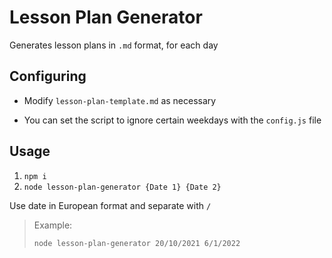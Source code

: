# Lesson Plan Generator

Generates lesson plans in `.md` format, for each day

## Configuring

- Modify `lesson-plan-template.md` as necessary

- You can set the script to ignore certain weekdays with the `config.js` file

## Usage

1. `npm i`
2. `node lesson-plan-generator {Date 1} {Date 2}`

Use date in European format and separate with `/`

> Example:
> 
> `node lesson-plan-generator 20/10/2021 6/1/2022`
